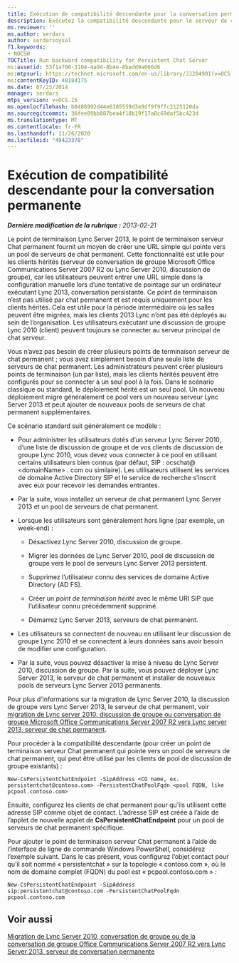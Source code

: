 ```yaml
---
title: Exécution de compatibilité descendante pour la conversation permanente
description: Exécutez la compatibilité descendante pour le serveur de chat permanent.
ms.reviewer: ''
ms.author: serdars
author: serdarsoysal
f1.keywords:
- NOCSH
TOCTitle: Run backward compatibility for Persistent Chat Server
ms:assetid: 53f1a706-3104-4a94-8b4e-8badd9a066d6
ms:mtpsurl: https://technet.microsoft.com/en-us/library/JJ204901(v=OCS.15)
ms:contentKeyID: 48184175
ms.date: 07/23/2014
manager: serdars
mtps_version: v=OCS.15
ms.openlocfilehash: b0486992d44e6385559d3e9df9f9ffc2125120da
ms.sourcegitcommit: 36fee89bb887bea4f18b19f17a8c69daf5bc423d
ms.translationtype: MT
ms.contentlocale: fr-FR
ms.lasthandoff: 11/26/2020
ms.locfileid: "49423378"
---
```

# <a name="run-backward-compatibility-for-persistent-chat-server"></a>Exécution de compatibilité descendante pour la conversation permanente

<div data-xmlns="http://www.w3.org/1999/xhtml">

<div class="topic" data-xmlns="http://www.w3.org/1999/xhtml" data-msxsl="urn:schemas-microsoft-com:xslt" data-cs="https://msdn.microsoft.com/">

<div data-asp="https://msdn2.microsoft.com/asp">



</div>

<div id="mainSection">

<div id="mainBody">

<span> </span>

_**Dernière modification de la rubrique :** 2013-02-21_

Le point de terminaison Lync Server 2013, le point de terminaison serveur Chat permanent fournit un moyen de créer une URL simple qui pointe vers un pool de serveurs de chat permanent. Cette fonctionnalité est utile pour les clients hérités (serveur de conversation de groupe Microsoft Office Communications Server 2007 R2 ou Lync Server 2010, discussion de groupe), car les utilisateurs peuvent entrer une URL simple dans la configuration manuelle lors d’une tentative de pointage sur un ordinateur exécutant Lync 2013, conversation persistante. Ce point de terminaison n’est pas utilisé par chat permanent et est requis uniquement pour les clients hérités. Cela est utile pour la période intermédiaire où les salles peuvent être migrées, mais les clients 2013 Lync n’ont pas été déployés au sein de l’organisation. Les utilisateurs exécutant une discussion de groupe Lync 2010 (client) peuvent toujours se connecter au serveur principal de chat serveur.

Vous n’avez pas besoin de créer plusieurs points de terminaison serveur de chat permanent ; vous avez simplement besoin d’une seule liste de serveurs de chat permanent. Les administrateurs peuvent créer plusieurs points de terminaison (un par liste), mais les clients hérités peuvent être configurés pour se connecter à un seul pool à la fois. Dans le scénario classique ou standard, le déploiement hérité est un seul pool. Un nouveau déploiement migre généralement ce pool vers un nouveau serveur Lync Server 2013 et peut ajouter de nouveaux pools de serveurs de chat permanent supplémentaires.

Ce scénario standard suit généralement ce modèle :

  - Pour administrer les utilisateurs dotés d’un serveur Lync Server 2010, d’une liste de discussion de groupe et de vos clients de discussion de groupe Lync 2010, vous devez vous connecter à ce pool en utilisant certains utilisateurs bien connus (par défaut, SIP : ocschat@ \<domainName\> . com ou similaire). Les utilisateurs utilisent les services de domaine Active Directory SIP et le service de recherche s’inscrit avec eux pour recevoir les demandes entrantes.

  - Par la suite, vous installez un serveur de chat permanent Lync Server 2013 et un pool de serveurs de chat permanent.

  - Lorsque les utilisateurs sont généralement hors ligne (par exemple, un week-end) :
    
      - Désactivez Lync Server 2010, discussion de groupe.
    
      - Migrer les données de Lync Server 2010, pool de discussion de groupe vers le pool de serveurs Lync Server 2013 persistent.
    
      - Supprimez l’utilisateur connu des services de domaine Active Directory (AD FS).
    
      - Créer un *point de terminaison hérité* avec le même URI SIP que l’utilisateur connu précédemment supprimé.
    
      - Démarrez Lync Server 2013, serveurs de chat permanent.

  - Les utilisateurs se connectent de nouveau en utilisant leur discussion de groupe Lync 2010 et se connectent à leurs données sans avoir besoin de modifier une configuration.

  - Par la suite, vous pouvez désactiver la mise à niveau de Lync Server 2010, discussion de groupe. Par la suite, vous pouvez déployer Lync Server 2013, le serveur de chat permanent et installer de nouveaux pools de serveurs Lync Server 2013 permanents.

Pour plus d’informations sur la migration de Lync Server 2010, la discussion de groupe vers Lync Server 2013, le serveur de chat permanent, voir [migration de Lync server 2010, discussion de groupe ou conversation de groupe Microsoft Office Communications Server 2007 R2 vers Lync server 2013, serveur de chat permanent](migration-from-lync-server-2010-group-chat-or-office-communications-server-2007-r2-group-chat-to-lync-server-2013-persistent-chat-server.md).

Pour procéder à la compatibilité descendante (pour créer un point de terminaison serveur Chat permanent qui pointe vers un pool de serveurs de chat permanent, qui peut être utilisé par les clients de pool de discussion de groupe existants) :

    New-CsPersistentChatEndpoint -SipAddress <CO name, ex. persistentchat@contoso.com> -PersistentChatPoolFqdn <pool FQDN, like pcpool.contoso.com>

Ensuite, configurez les clients de chat permanent pour qu’ils utilisent cette adresse SIP comme objet de contact. L’adresse SIP est créée à l’aide de l’applet de nouvelle applet de **CsPersistentChatEndpoint** pour un pool de serveurs de chat permanent spécifique.

Pour ajouter le point de terminaison serveur Chat permanent à l’aide de l’interface de ligne de commande Windows PowerShell, considérez l’exemple suivant. Dans le cas présent, vous configurez l’objet contact pour qu’il soit nommé « persistentchat » sur la topologie « contoso.com », où le nom de domaine complet (FQDN) du pool est « pcpool.contoso.com » :

    New-CsPersistentChatEndpoint -SipAddress sip:persistentchat@contoso.com -PersistentChatPoolFqdn pcpool.contoso.com

<div>

## <a name="see-also"></a>Voir aussi


[Migration de Lync Server 2010, conversation de groupe ou de la conversation de groupe Office Communications Server 2007 R2 vers Lync Server 2013, serveur de conversation permanente](migration-from-lync-server-2010-group-chat-or-office-communications-server-2007-r2-group-chat-to-lync-server-2013-persistent-chat-server.md)  
  

</div>

</div>

<span> </span>

</div>

</div>

</div>

